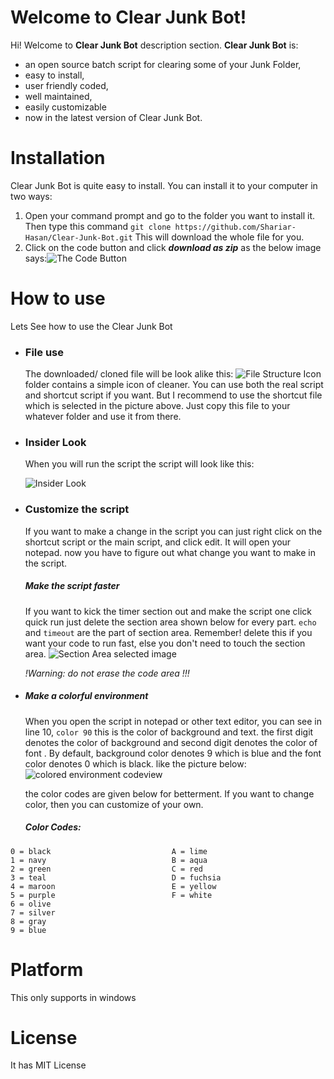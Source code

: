 # Welcome to Clear Junk Bot!

Hi! Welcome to **Clear Junk Bot** description section. **Clear Junk Bot** is:
 -  an open source batch script for clearing some of your Junk Folder,
 -  easy to install,
 -  user friendly coded,
 -  well maintained,
 -  easily customizable
 -  now in the latest version of Clear Junk Bot.


# Installation 

Clear Junk Bot is quite easy to install. You can install it to your computer in two ways:

 1. Open your command prompt and go to the folder you want to install it. Then type this command  `git clone https://github.com/Shariar-Hasan/Clear-Junk-Bot.git`  This will download the whole file for you. 
 2. Click on the code button and click ***download as zip***  as the below image says:![The Code Button](https://i.ibb.co/f4fPZ9C/Screenshot-2021-08-15-125430.png)


# How to use

Lets See how to use the Clear Junk Bot

 -  ###  File use
       The downloaded/ cloned file will be look alike this:
       ![File Structure](https://i.ibb.co/Prq1Xrm/Screenshot-2021-08-15-121925.png)
 Icon folder contains a simple icon of cleaner.
You can use both the real script and shortcut script if you want. But I recommend to use the shortcut file which is selected in the picture above. Just copy this file to your whatever folder and use it from there.

- ### Insider Look
	When you will run the script the script will look like this:

	![Insider Look](https://i.ibb.co/1sxfBQh/Screenshot-2021-08-15-121358.png)


- ### Customize the script
    If you want to make a change in the script you can just right click on the shortcut script or the main script, and click edit. It will open your notepad.
    now you have to figure out what change you want to make in the script.


    #####  Make the script faster
    If you want  to kick the timer section out and make the script one click quick run just delete the section area shown below for every part.
`echo` and `timeout` are the part of section area.
Remember! delete this if you want your code to run fast, else you don't need to touch the section area.
![Section Area selected image](https://i.ibb.co/jg6xK7K/red.png)

    *!Warning: do not erase the code area !!!*

- #####  Make a colorful environment
    When you open the script in notepad or other text editor,
you can see in line 10,
`color 90` this is the color of background and text.
the first digit denotes the color of background and second digit denotes the color of font .
By default, background color denotes 9 which is blue and the font color denotes 0 which is black. like the picture below:
![colored environment codeview](https://i.ibb.co/TRZnwXF/color.png)

    the color codes are given below  for betterment. If you want to change color, then you can customize of your own.


    ##### Color Codes:				
```
0 = black							A = lime
1 = navy							B = aqua
2 = green							C = red
3 = teal							D = fuchsia
4 = maroon							E = yellow
5 = purple 							F = white
6 = olive
7 = silver
8 = gray
9 = blue

```

# Platform
This only supports in windows 



# License
It has MIT License